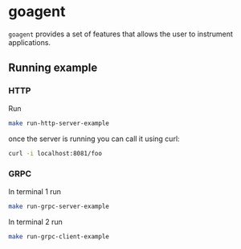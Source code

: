 # goagent

`goagent` provides a set of features that allows the user to instrument applications.

## Running example

### HTTP

Run

```bash
make run-http-server-example
```

once the server is running you can call it using curl:

```bash
curl -i localhost:8081/foo
```

### GRPC

In terminal 1 run

```bash
make run-grpc-server-example
```

In terminal 2 run

```bash
make run-grpc-client-example
```
